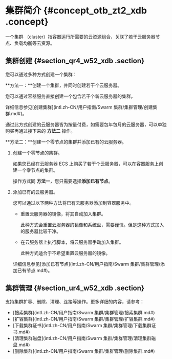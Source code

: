 # 集群简介 {#concept_otb_zt2_xdb .concept}

一个集群 （cluster）指容器运行所需要的云资源组合，关联了若干云服务器节点、负载均衡等云资源。

## 集群创建 {#section_qr4_w52_xdb .section}

您可以通过多种方式创建一个集群：

**方法一：**创建一个集群，并同时创建若干个云服务器。

您可以通过容器服务直接创建一个包含若干个新云服务器的集群。

详细信息参见[创建集群](intl.zh-CN/用户指南/Swarm 集群/集群管理/创建集群.md#)。

通过此方式创建的云服务器皆为按量付费，如需要包年包月的云服务器，可以单独购买再通过接下来的 **方法二** 操作。

**方法二：**创建一个零节点的集群并添加已有的云服务器。

1.  创建一个零节点的集群。

    如果您已经在云服务器 ECS 上购买了若干个云服务器，可以在容器服务上创建一个零节点的集群。

    操作方式同 **方法一**，您只需要选择**添加已有节点**。

2.  添加已有的云服务器。

    您可以通过以下两种方法将已有云服务器添加到容器服务中。

    -   重置云服务器的镜像，将其自动加入集群。

        此种方式会重置云服务器的镜像和系统盘，需要谨慎。但是这种方式加入的服务器比较干净。

    -   在云服务器上执行脚本，将云服务器手动加入集群。

        此种方式适合于不希望重置云服务器的镜像。

    详细信息参见[添加已有节点](intl.zh-CN/用户指南/Swarm 集群/集群管理/添加已有节点.md#)。


## 集群管理 {#section_ur4_w52_xdb .section}

支持集群扩容、删除、清理、连接等操作。更多详细的内容，请参考：

-   [搜索集群](intl.zh-CN/用户指南/Swarm 集群/集群管理/搜索集群.md#)
-   [扩容集群](intl.zh-CN/用户指南/Swarm 集群/集群管理/扩容集群.md#)
-   [下载集群证书](intl.zh-CN/用户指南/Swarm 集群/集群管理/下载集群证书.md#)
-   [清理集群磁盘](intl.zh-CN/用户指南/Swarm 集群/集群管理/清理集群磁盘.md#)
-   [删除集群](intl.zh-CN/用户指南/Swarm 集群/集群管理/删除集群.md#)

